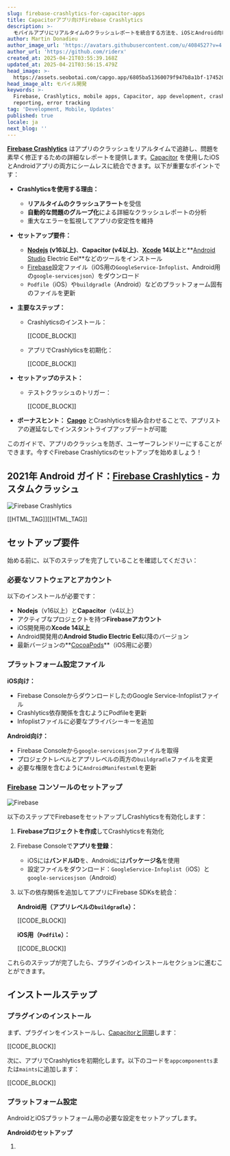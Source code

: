 ```yaml
---
slug: firebase-crashlytics-for-capacitor-apps
title: Capacitorアプリ向けFirebase Crashlytics
description: >-
  モバイルアプリにリアルタイムのクラッシュレポートを統合する方法を、iOSとAndroid向けのCrashlyticsのセットアップのステップバイステップガイドで学びましょう。
author: Martin Donadieu
author_image_url: 'https://avatars.githubusercontent.com/u/4084527?v=4'
author_url: 'https://github.com/riderx'
created_at: 2025-04-21T03:55:39.168Z
updated_at: 2025-04-21T03:56:15.479Z
head_image: >-
  https://assets.seobotai.com/capgo.app/6805ba51360079f947b8a1bf-1745207775479.jpg
head_image_alt: モバイル開発
keywords: >-
  Firebase, Crashlytics, mobile apps, Capacitor, app development, crash
  reporting, error tracking
tag: 'Development, Mobile, Updates'
published: true
locale: ja
next_blog: ''
---
```


**[Firebase Crashlytics](https://firebasegooglecom/docs/crashlytics)** はアプリのクラッシュをリアルタイムで追跡し、問題を素早く修正するための詳細なレポートを提供します。[Capacitor](https://capacitorjs.com/) を使用したiOSとAndroidアプリの両方にシームレスに統合できます。以下が重要なポイントです：

-   **Crashlyticsを使用する理由：**
    
    -   **リアルタイムのクラッシュアラート**を受信
    -   **自動的な問題のグループ化**による詳細なクラッシュレポートの分析
    -   重大なエラーを監視してアプリの安定性を維持
-   **セットアップ要件：**
    
    -   **[Nodejs](https://nodejsorg/en) (v16以上)**、**Capacitor (v4以上)**、**[Xcode](https://developerapplecom/xcode/) 14以上**と**[Android Studio](https://developerandroidcom/studio) Electric Eel**などのツールをインストール
    -   [Firebase](https://firebasegooglecom/)設定ファイル（iOS用の`GoogleService-Infoplist`、Android用の`google-servicesjson`）をダウンロード
    -   `Podfile`（iOS）や`buildgradle`（Android）などのプラットフォーム固有のファイルを更新
-   **主要なステップ：**
    
    -   Crashlyticsのインストール：
        
        [[CODE_BLOCK]]
        
    -   アプリでCrashlyticsを初期化：
        
        [[CODE_BLOCK]]
        
-   **セットアップのテスト：**
    
    -   テストクラッシュのトリガー：
        
        [[CODE_BLOCK]]
        
-   **ボーナスヒント：** **[Capgo](https://capgo.app/)** とCrashlyticsを組み合わせることで、アプリストアの遅延なしでインスタントライブアップデートが可能

このガイドで、アプリのクラッシュを防ぎ、ユーザーフレンドリーにすることができます。今すぐFirebase Crashlyticsのセットアップを始めましょう！

## 2021年 Android ガイド：[Firebase Crashlytics](https://firebasegooglecom/docs/crashlytics) - カスタムクラッシュ

![Firebase Crashlytics](https://assets.seobotai.com/capgo.app/6805ba51360079f947b8a1bf/3578d58943ebaf5b91a7f0e1afb1607f.jpg)

[[HTML_TAG]][[HTML_TAG]]

## セットアップ要件

始める前に、以下のステップを完了していることを確認してください：

### 必要なソフトウェアとアカウント

以下のインストールが必要です：

-   **Nodejs**（v16以上）と**Capacitor**（v4以上）
-   アクティブなプロジェクトを持つ**Firebaseアカウント**
-   iOS開発用の**Xcode 14以上**
-   Android開発用の**Android Studio Electric Eel**以降のバージョン
-   最新バージョンの**[CocoaPods](https://cocoapodsorg/)**（iOS用に必要）

### プラットフォーム設定ファイル

**iOS向け：**

-   Firebase ConsoleからダウンロードしたのGoogle Service-Infoplistファイル
-   Crashlytics依存関係を含むようにPodfileを更新
-   Infoplistファイルに必要なプライバシーキーを追加

**Android向け：**

-   Firebase Consoleから`google-servicesjson`ファイルを取得
-   プロジェクトレベルとアプリレベルの両方の`buildgradle`ファイルを変更
-   必要な権限を含むように`AndroidManifestxml`を更新

### [Firebase](https://firebasegooglecom/) コンソールのセットアップ

![Firebase](https://assets.seobotai.com/capgo.app/6805ba51360079f947b8a1bf/e510e8ab32244fff0b09e93222500c83.jpg)

以下のステップでFirebaseをセットアップしCrashlyticsを有効化します：

1. **Firebaseプロジェクトを作成**してCrashlyticsを有効化
    
2. Firebase Consoleで**アプリを登録**：
    
    -   iOSには**バンドルID**を、Androidには**パッケージ名**を使用
    -   設定ファイルをダウンロード：`GoogleService-Infoplist`（iOS）と`google-servicesjson`（Android）
3. 以下の依存関係を追加してアプリにFirebase SDKsを統合：
    
    **Android用（アプリレベルの`buildgradle`）：**
    
    [[CODE_BLOCK]]
    
    **iOS用（`Podfile`）：**
    
    [[CODE_BLOCK]]
    

これらのステップが完了したら、プラグインのインストールセクションに進むことができます。

## インストールステップ

### プラグインのインストール

まず、プラグインをインストールし、[Capacitorと同期](https://capgo.app/plugins/capacitor-updater/)します：

[[CODE_BLOCK]]

次に、アプリでCrashlyticsを初期化します。以下のコードを`appcomponentts`または`maints`に追加します：

[[CODE_BLOCK]]

### プラットフォーム設定

AndroidとiOSプラットフォーム用の必要な設定をセットアップします。

**Androidのセットアップ**

1.